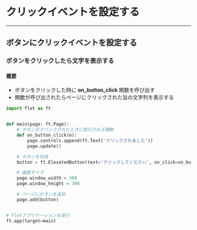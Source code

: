 # クリックイベントを設定する

---

## ボタンにクリックイベントを設定する

### ボタンをクリックしたら文字を表示する

#### 概要

* ボタンをクリックした時に **on_button_click** 関数を呼び出す
* 関数が呼び出されたらページにクリックされた旨の文字列を表示する

```python
import flet as ft


def main(page: ft.Page):
    # ボタンがクリックされたときに実行される関数
    def on_button_click(e):
        page.controls.append(ft.Text('クリックされました'))
        page.update()

    # ボタンを作成
    button = ft.ElevatedButton(text='クリックしてください', on_click=on_button_click)

    # 画面サイズ
    page.window_width = 300
    page.window_height = 300

    # ページにボタンを追加
    page.add(button)


# Fletアプリケーションを実行
ft.app(target=main)
```

